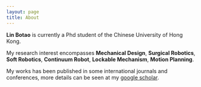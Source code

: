 ```yaml
---
layout: page
title: About
---
```


**Lin Botao** is currently a Phd student of the Chinese University of Hong Kong.

My research interest encompasses **Mechanical Design**, **Surgical Robotics**, **Soft Robotics**, **Continuum Robot**, **Lockable Mechanism**, **Motion Planning**.

My works has been published in some international journals and conferences, more details can be seen at my [google scholar](https://scholar.google.com/citations?user=n1Ii94gAAAAJ&hl=en).
